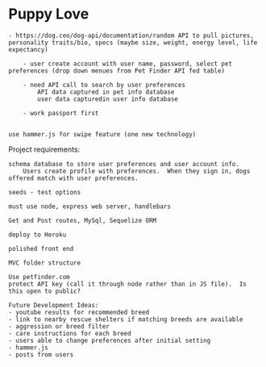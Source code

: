 # Puppy Love

    - https://dog.ceo/dog-api/documentation/random API to pull pictures, personality traits/bio, specs (maybe size, weight, energy level, life expectancy)

        - user create account with user name, password, select pet preferences (drop down menues from Pet Finder API fed table)

        - need API call to search by user preferences
            API data captured in pet info database
            user data capturedin user info database

        - work passport first

        
    use hammer.js for swipe feature (one new technology)

Project requirements:

    schema database to store user preferences and user account info.
        Users create profile with preferences.  When they sign in, dogs offered match with user preferences.

    seeds - test options

    must use node, express web server, handlebars

    Get and Post routes, MySql, Sequelize ORM

    deploy to Heroku

    polished front end

    MVC folder structure

    Use petfinder.com
    protect API key (call it through node rather than in JS file).  Is this open to public?  

    Future Development Ideas:
    - youtube results for recommended breed
    - link to nearby rescue shelters if matching breeds are available
    - aggression or breed filter
    - care instructions for each breed
    - users able to change preferences after initial setting
    - hammer.js
    - posts from users








